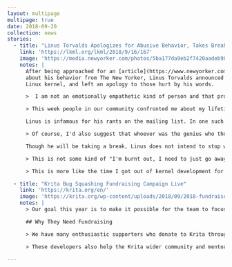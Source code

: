```yaml
---
layout: multipage
multipage: true
date: 2018-09-20
collection: news
stories:
  - title: "Linus Torvalds Apologizes for Abusive Behavior, Takes Break"
    link: 'https://lkml.org/lkml/2018/9/16/167'
    image: 'https://media.newyorker.com/photos/5ba177da9eb2f7420aadeb98/master/w_649,c_limit/Cohen-Linus-Torvalds.jpg'
    notes: |
      After being approached for an [article](https://www.newyorker.com/science/elements/after-years-of-abusive-e-mails-the-creator-of-linux-steps-aside)
      about his behavior from The New Yorker, Linus Torvalds announced that he was temporarily taking a break from development on the
      Linux kernel, and left an apology to those hurt by his words.

      >  I am not an emotionally empathetic kind of person and that probably doesn't come as a big surprise to anybody.  Least of all me.  The fact that I then misread people and don't realize (for years) how badly I've judged a situation and contributed to an unprofessional environment is not good.

      > This week people in our community confronted me about my lifetime of not understanding emotions.  My flippant attacks in emails have been both unprofessional and uncalled for.  Especially at times when I made it personal.  In my quest for a better patch, this made sense to me. I know now this was not OK and I am truly sorry.

      Linus is infamous for his rants on the mailing list. In one such rant he suggested that someone be "retroactively aborted".

      > Of course, I'd also suggest that whoever was the genius who thought it was a good idea to read things ONE F*CKING BYTE AT A TIME with system calls for each byte should be retroactively aborted. Who the f*ck does idiotic things like that? How did they noty die as babies, considering that they were likely too stupid to find a tit to suck on?

      Though he will be taking a break, Linus does not intend to stop working on Linux for good.

      > This is not some kind of "I'm burnt out, I need to just go away" break.  I'm not feeling like I don't want to continue maintaining Linux. Quite the reverse.  I very much *do* want to continue to do this project that I've been working on for almost three decades.

      > This is more like the time I got out of kernel development for a while because I needed to write a little tool called "git".  I need to take a break to get help on how to behave differently and fix some issues in my tooling and workflow.

  - title: "Krita Bug Squashing Fundraising Campaign Live"
    link: 'https://krita.org/en/'
    image: 'https://krita.org/wp-content/uploads/2018/09/2018-fundraiser-hero2.png'
    notes: |
      > Our goal this year is to make it possible for the team to focus on one thing only: stability. Our previous fundraisers were all about features: adding new features, extending existing features. Thanks to your help, Krita has grown at a break-neck speed! But writing new code is only half the story. This time, we want to focus on squashing bugs and stabilizing the new code. And sometimes things aren’t out-and-out broken, but unpleasant to work with. A bit uglier than needed. More cumbersome than you’d like. That needs fixing as well!

      ## Why They Need Fundraising

      > We have many enthusiastic supporters who donate to Krita through the development fund, or when they download Krita. That’s awesome! But we need an extra push so we can keep funding Dmitry, Boudewijn and Jouni, and who knows? Maybe we’ll be able to grow the team, too, with your help. The money we raise will go directly to the developers to keep improving the program!

      > These developers also help the Krita wider community and mentor new programmers. The community of volunteer contributor does a lot of great work on the website, manual, bug triaging, community support, as well as improving the program. By having a stable core of people funded to work on Krita, the entire community gets stronger and stronger.

---
```

